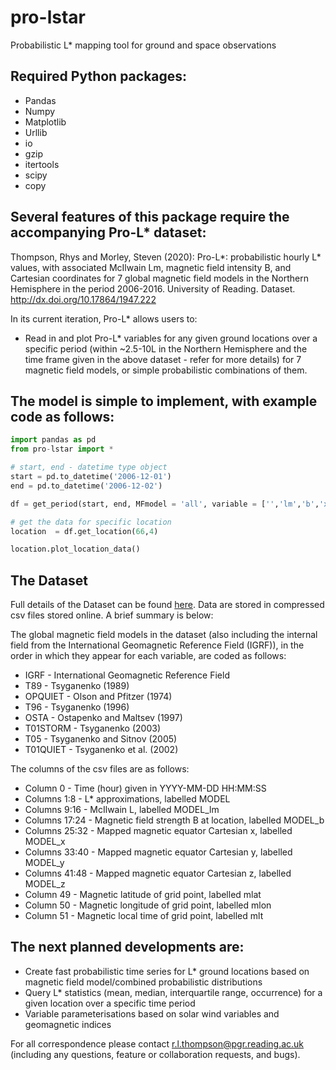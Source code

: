 # pro-lstar
Probabilistic L* mapping tool for ground and space observations

## Required Python packages:
  - Pandas
  - Numpy 
  - Matplotlib
  - Urllib
  - io
  - gzip
  - itertools
  - scipy
  - copy
  

## Several features of this package require the accompanying Pro-L* dataset:

Thompson, Rhys and Morley, Steven (2020): Pro-L*: probabilistic hourly L* values, with associated McIlwain Lm, magnetic field intensity B, and Cartesian coordinates for 7 global magnetic field models in the Northern Hemisphere in the period 2006-2016. University of Reading. Dataset. http://dx.doi.org/10.17864/1947.222


In its current iteration, Pro-L* allows users to:
  - Read in and plot Pro-L* variables for any given ground locations over a specific period (within ~2.5-10L in the Northern Hemisphere and the time frame given in the above dataset - refer for more details) for 7 magnetic field models, or simple probabilistic combinations of them. 
  
## The model is simple to implement, with example code as follows:

```python
import pandas as pd
from pro-lstar import *

# start, end - datetime type object
start = pd.to_datetime('2006-12-01')
end = pd.to_datetime('2006-12-02')

df = get_period(start, end, MFmodel = 'all', variable = ['','lm','b','x','y','z'],model_threshold=4)

# get the data for specific location
location  = df.get_location(66,4)

location.plot_location_data()
```

## The Dataset

Full details of the Dataset can be found [here](https://researchdata.reading.ac.uk/222/21/ReadMe.docx). Data are stored in compressed csv files stored online. A brief summary is below:

The global magnetic field models in the dataset (also including the internal field from the International Geomagnetic Reference Field (IGRF)), in the order in which they appear for each variable, are coded as follows:

- IGRF - International Geomagnetic Reference Field
- T89 - Tsyganenko (1989)
- OPQUIET - Olson and Pfitzer (1974)
- T96 - Tsyganenko (1996)
- OSTA - Ostapenko and Maltsev (1997)
- T01STORM - Tsyganenko (2003)
- T05 - Tsyganenko and Sitnov (2005)
- T01QUIET - Tsyganenko et al. (2002)

The columns of the csv files are as follows: 

- Column 0 - Time (hour) given in YYYY-MM-DD HH:MM:SS
- Columns 1:8 - L* approximations, labelled MODEL
- Columns 9:16 - McIlwain L, labelled MODEL_lm
- Columns 17:24 - Magnetic field strength B at location, labelled MODEL_b
- Columns 25:32 - Mapped magnetic equator Cartesian x, labelled MODEL_x
- Columns 33:40 - Mapped magnetic equator Cartesian y, labelled MODEL_y
- Columns 41:48 - Mapped magnetic equator Cartesian z, labelled MODEL_z
- Column 49 - Magnetic latitude of grid point, labelled mlat
- Column 50 - Magnetic longitude of grid point, labelled mlon
- Column 51 - Magnetic local time of grid point, labelled mlt

## The next planned developments are:
  - Create fast probabilistic time series for L* ground locations based on magnetic field model/combined probabilistic distributions
  - Query L* statistics (mean, median, interquartile range, occurrence) for a given location over a specific time period
  - Variable parameterisations based on solar wind variables and geomagnetic indices
  
For all correspondence please contact r.l.thompson@pgr.reading.ac.uk (including any questions, feature or collaboration requests, and bugs).
